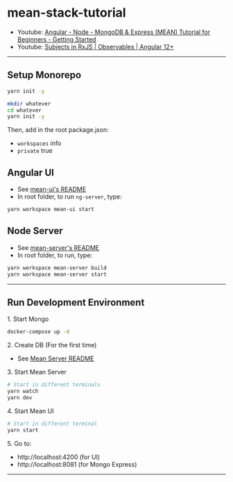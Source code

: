 # mean-stack-tutorial

- Youtube: [Angular - Node - MongoDB & Express (MEAN) Tutorial for Beginners - Getting Started](https://youtu.be/1tRLveSyNz8)
- Youtube: [Subjects in RxJS | Observables | Angular 12+](https://youtu.be/CKyMb3kXN_A)

---

## Setup Monorepo

```bash
yarn init -y

mkdir whatever
cd whatever
yarn init -y
```

Then, add in the root package.json:
- `workspaces` info
- `private` true

## Angular UI

- See [mean-ui\'s README](mean-ui/README.md)
- In root folder, to run `ng-server`, type:

```bash
yarn workspace mean-ui start
```

## Node Server

- See [mean-server\'s README](mean-server/README.md)
- In root folder, to run, type:

```bash
yarn workspace mean-server build
yarn workspace mean-server start
```

---

## Run Development Environment

1\. Start Mongo

```bash
docker-compose up -d
```

2\. Create DB (For the first time)

- See [Mean Server README](./mean-server/README.md)

3\. Start Mean Server

```bash
# Start in different terminals
yarn watch
yarn dev
```
4\. Start Mean UI

```bash
# Start in different terminal
yarn start
```

5\. Go to:
- http://localhost:4200 (for UI)
- http://localhost:8081 (for Mongo Express)
---